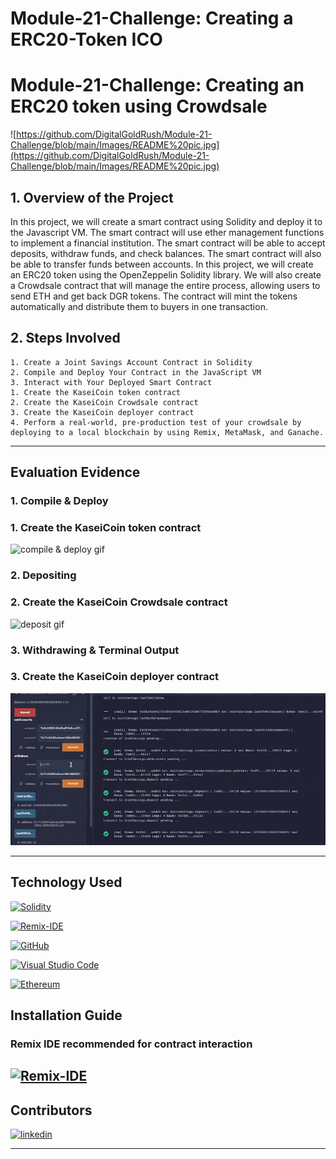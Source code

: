 # Module-21-Challenge: Creating a ERC20-Token ICO
# Module-21-Challenge: Creating an ERC20 token using Crowdsale

![https://github.com/DigitalGoldRush/Module-21-Challenge/blob/main/Images/README%20pic.jpg](https://github.com/DigitalGoldRush/Module-21-Challenge/blob/main/Images/README%20pic.jpg)

## 1. Overview of the Project

In this project, we will create a smart contract using Solidity and deploy it to the Javascript VM. The smart contract will use ether management functions to implement a financial institution. The smart contract will be able to accept deposits, withdraw funds, and check balances. The smart contract will also be able to transfer funds between accounts.
In this project, we will create an ERC20 token using the OpenZeppelin Solidity library. We will also create a Crowdsale contract that will manage the entire process, allowing users to send ETH and get back DGR tokens. The contract will mint the tokens automatically and distribute them to buyers in one transaction.

## 2. Steps Involved

    1. Create a Joint Savings Account Contract in Solidity
    2. Compile and Deploy Your Contract in the JavaScript VM
    3. Interact with Your Deployed Smart Contract
    1. Create the KaseiCoin token contract
    2. Create the KaseiCoin Crowdsale contract
    3. Create the KaseiCoin deployer contract
    4. Perform a real-world, pre-production test of your crowdsale by deploying to a local blockchain by using Remix, MetaMask, and Ganache.

---

## Evaluation Evidence

### 1. Compile & Deploy
### 1. Create the KaseiCoin token contract

![compile & deploy gif](https://github.com/DigitalGoldRush/Module-20-Challenge/blob/main/Images/compile%20%26%20Deploy%20JointSavings%20contract.gif)

### 2. Depositing
### 2. Create the KaseiCoin Crowdsale contract

![deposit gif](https://github.com/DigitalGoldRush/Module-20-Challenge/blob/main/Images/test%20account%20with%20three%20deposits.gif)

### 3. Withdrawing & Terminal Output
### 3. Create the KaseiCoin deployer contract

![withdraw gif](https://github.com/DigitalGoldRush/Module-20-Challenge/blob/main/Images/withdrawl%20function%20and%20terminal%20ouptut.gif)

---

## Technology Used

[![Solidity](https://img.shields.io/badge/Solidity-000000?style=for-the-badge&logo=solidity&logoColor=white)](https://docs.soliditylang.org/en/v0.8.7/)

[![Remix-IDE](https://img.shields.io/badge/Remix_IDE-1989b9?style=for-the-badge&logo=remix&logoColor=white)](https://remix.ethereum.org/)

[![GitHub](https://img.shields.io/badge/github-%23121011.svg?style=for-the-badge&logo=github&logoColor=white)](https://github.com/DigitalGoldRush?tab=repositories)

[![Visual Studio Code](https://img.shields.io/badge/Visual%20Studio%20Code-007ACC?style=for-the-badge&logo=visual-studio-code&logoColor=white)](https://code.visualstudio.com/)

[![Ethereum](https://img.shields.io/badge/Ethereum-3C3C3D?style=for-the-badge&logo=ethereum&logoColor=white)](https://ethereum.org/en/developers/docs/evm/)


## Installation Guide

### Remix IDE recommended for contract interaction

[![Remix-IDE](https://img.shields.io/badge/Remix_IDE-1989b9?style=for-the-badge&logo=remix&logoColor=white)](https://remix.ethereum.org/)
---

## Contributors

[![linkedin](https://img.shields.io/badge/Michael_Dionne-LinkedIn-blue)](https://www.linkedin.com/in/michael-dionne-b2a1b61b/)

---
